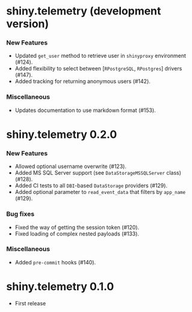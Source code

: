 # shiny.telemetry (development version)

### New Features

- Updated `get_user` method to retrieve user in `shinyproxy` environment (#124).
- Added flexibility to select between [`RPostgreSQL`, `RPostgres`] drivers (#147).
- Added tracking for returning anonymous users (#142).

### Miscellaneous

- Updates documentation to use markdown format (#153).

# shiny.telemetry 0.2.0

### New Features

- Allowed optional username overwrite (#123).
- Added MS SQL Server support (see `DataStorageMSSQLServer` class) (#128).
- Added CI tests to all `DBI`-based `DataStorage` providers (#129).
- Added optional parameter to `read_event_data` that filters by `app_name` (#129).

### Bug fixes

- Fixed the way of getting the session token (#120).
- Fixed loading of complex nested payloads (#133).

### Miscellaneous

- Added `pre-commit` hooks (#140).

# shiny.telemetry 0.1.0

- First release
